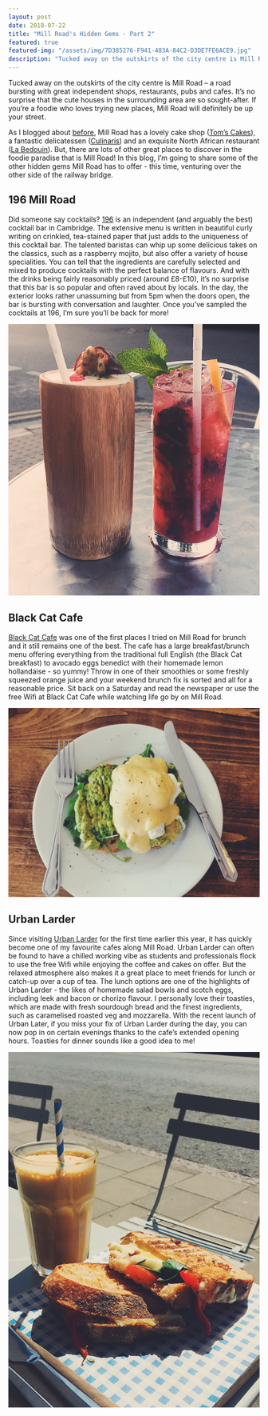 ```yaml
---
layout: post
date: 2018-07-22
title: "Mill Road's Hidden Gems - Part 2"
featured: true
featured-img: "/assets/img/7D385276-F941-483A-84C2-D3DE7FE6ACE9.jpg"
description: "Tucked away on the outskirts of the city centre is Mill Road – a road bursting with great independent shops, restaurants, pubs, and cafes."
---
```


Tucked away on the outskirts of the city centre is Mill Road – a road bursting with great independent shops, restaurants, pubs and cafes. It’s no surprise that the cute houses in the surrounding area are so sought-after. If you’re a foodie who loves trying new places, Mill Road will definitely be up your street.

As I blogged about [before](/mill-road-hidden-gems), Mill Road has a lovely cake shop ([Tom’s Cakes](https://www.tomscakes.co.uk/)), a fantastic delicatessen ([Culinaris](https://www.culinaris.co.uk/)) and an exquisite North African restaurant ([La Bedouin](http://www.bedouin-cambridge.com/)). But, there are lots of other great places to discover in the foodie paradise that is Mill Road! In this blog, I’m going to share some of the other hidden gems Mill Road has to offer - this time, venturing over the other side of the railway bridge.

## 196 Mill Road 

Did someone say cocktails? [196](http://196bar.com) is an independent (and arguably the best) cocktail bar in Cambridge. The extensive menu is written in beautiful curly writing on crinkled, tea-stained paper that just adds to the uniqueness of this cocktail bar. The talented baristas can whip up some delicious takes on the classics, such as a raspberry mojito, but also offer a variety of house specialities. You can tell that the ingredients are carefully selected and mixed to produce cocktails with the perfect balance of flavours. And with the drinks being fairly reasonably priced (around £8-£10), it’s no surprise that this bar is so popular and often raved about by locals. In the day, the exterior looks rather unassuming but from 5pm when the doors open, the bar is bursting with conversation and laughter. Once you’ve sampled the cocktails at 196, I’m sure you’ll be back for more!

![mill road](/assets/img/C2DF5B8D-DF86-4377-8C80-A55A5317B085.jpg)

## Black Cat Cafe

[Black Cat Cafe](http://blackcatcafecambridge.co.uk/index.html) was one of the first places I tried on Mill Road for brunch and it still remains one of the best. The cafe has a large breakfast/brunch menu offering everything from the traditional full English (the Black Cat breakfast) to avocado eggs benedict with their homemade lemon hollandaise - so yummy! Throw in one of their smoothies or some freshly squeezed orange juice and your weekend brunch fix is sorted and all for a reasonable price. Sit back on a Saturday and read the newspaper or use the free Wifi at Black Cat Cafe while watching life go by on Mill Road.

![mill road](/assets/img/7D385276-F941-483A-84C2-D3DE7FE6ACE9.jpg)

## Urban Larder

Since visiting [Urban Larder](http://www.urbanlarder.coffee/) for the first time earlier this year, it has quickly become one of my favourite cafes along Mill Road. Urban Larder can often be found to have a chilled working vibe as students and professionals flock to use the free Wifi while enjoying the coffee and cakes on offer. But the relaxed atmosphere also makes it a great place to meet friends for lunch or catch-up over a cup of tea. The lunch options are one of the highlights of Urban Larder - the likes of homemade salad bowls and scotch eggs, including leek and bacon or chorizo flavour. I personally love their toasties, which are made with fresh sourdough bread and the finest ingredients, such as caramelised roasted veg and mozzarella. With the recent launch of Urban Later, if you miss your fix of Urban Larder during the day, you can now pop in on certain evenings thanks to the cafe’s extended opening hours. Toasties for dinner sounds like a good idea to me!

![mill road](/assets/img/D2221A6B-C55C-446B-B927-0BB1BAFD3FFE.jpg)
